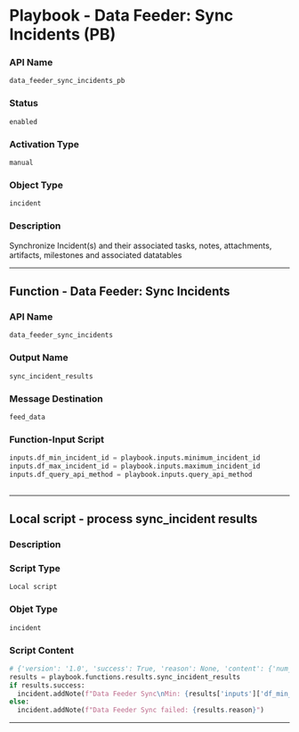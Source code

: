 <!--
    DO NOT MANUALLY EDIT THIS FILE
    THIS FILE IS AUTOMATICALLY GENERATED WITH resilient-sdk codegen
    Generated with resilient-sdk v49.0.4423
-->

# Playbook - Data Feeder: Sync Incidents (PB)

### API Name
`data_feeder_sync_incidents_pb`

### Status
`enabled`

### Activation Type
`manual`

### Object Type
`incident`

### Description
Synchronize Incident(s) and their associated tasks, notes, attachments, artifacts, milestones and associated datatables


---
## Function - Data Feeder: Sync Incidents

### API Name
`data_feeder_sync_incidents`

### Output Name
`sync_incident_results`

### Message Destination
`feed_data`

### Function-Input Script
```python
inputs.df_min_incident_id = playbook.inputs.minimum_incident_id
inputs.df_max_incident_id = playbook.inputs.maximum_incident_id
inputs.df_query_api_method = playbook.inputs.query_api_method
  
```

---

## Local script - process sync_incident results

### Description


### Script Type
`Local script`

### Objet Type
`incident`

### Script Content
```python
# {'version': '1.0', 'success': True, 'reason': None, 'content': {'num_of_sync_incidents': 2}, 'raw': '{"num_of_sync_incidents": 2}', 'inputs': {'df_max_incident_id': None, 'df_min_incident_id': 0}, 'metrics': {'version': '1.0', 'package': 'unknown', 'package_version': 'unknown', 'host': 'Marks-MBP.fios-router.home', 'execution_time_ms': 2062, 'timestamp': '2019-05-14 21:37:05'}}
results = playbook.functions.results.sync_incident_results
if results.success:
  incident.addNote(f"Data Feeder Sync\nMin: {results['inputs']['df_min_incident_id']} Max: {results['inputs']['df_max_incident_id']}\nIncidents Sync'd: {results['content']['num_of_sync_incidents']}")
else: 
  incident.addNote(f"Data Feeder Sync failed: {results.reason}")

```

---
